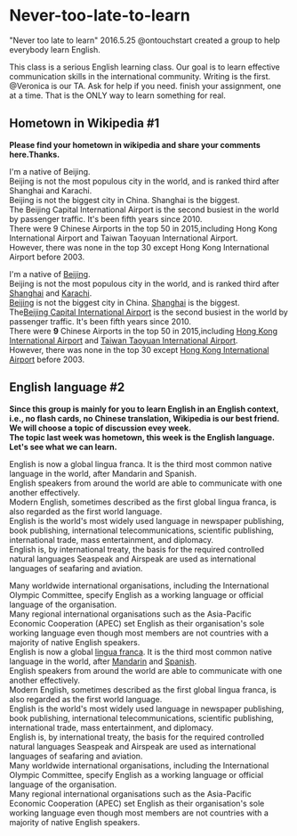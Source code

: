 # Never-too-late-to-learn
"Never too late to learn"  2016.5.25 @ontouchstart created a group to help everybody learn English.

This class is a serious English learning class. Our goal is to learn effective communication skills in the international community. Writing is the first.
@Veronica is our TA. Ask for help if you need.
finish your assignment, one at a time.
That is the ONLY way to learn something for real.

## Hometown in Wikipedia #1
**Please find your hometown in wikipedia and share your comments here.Thanks.**

I'm a native of Beijing.  
Beijing is not the most populous city in the world, and is ranked third after Shanghai and Karachi.   
Beijing is not the biggest city in China. Shanghai is the biggest.  
The Beijing Capital International Airport is the second busiest in the world by passenger traffic. It's been fifth years since 2010.  
There were 9 Chinese Airports in the top 50 in 2015,including Hong Kong International Airport and Taiwan Taoyuan International Airport.  
However, there was none in the top 30 except Hong Kong International Airport before 2003.  

I'm a native of [Beijing](https://en.wikipedia.org/wiki/Beijing).  
Beijing is not the most populous city in the world, and is ranked third after [Shanghai](https://en.wikipedia.org/wiki/Shanghai) and [Karachi](https://en.wikipedia.org/wiki/Karachi).   
[Beijing](https://en.wikipedia.org/wiki/Beijing) is not the biggest city in China. [Shanghai](https://en.wikipedia.org/wiki/Shanghai) is the biggest.  
The[Beijing Capital International Airport](https://en.wikipedia.org/wiki/Beijing_Capital_International_Airport) is the second busiest in the world by passenger traffic. It's been fifth years since 2010.  
There were **9** Chinese Airports in the top 50 in 2015,including [Hong Kong International Airport](https://en.wikipedia.org/wiki/Hong_Kong_International_Airport) and [Taiwan Taoyuan International Airport](https://en.wikipedia.org/wiki/Taoyuan_International_Airport).  
However, there was none in the top 30 except [Hong Kong International Airport](https://en.wikipedia.org/wiki/Hong_Kong_International_Airport) before 2003.   

## English language #2
**Since this group is mainly for you to learn English in an English context, i.e., no flash cards, no Chinese translation, Wikipedia is our best friend. We will choose a topic of discussion evey week.  
The topic last week was hometown, this week is the English language.  
Let's see what we can learn.**  

English is now a global lingua franca. It is the third most common native language in the world, after Mandarin and Spanish.  
English speakers from around the world are able to communicate with one another effectively.  
Modern English, sometimes described as the first global lingua franca, is also regarded as the first world language.  
English is the world's most widely used language in newspaper publishing, book publishing, international telecommunications, scientific publishing, international trade, mass entertainment, and diplomacy.  
English is, by international treaty, the basis for the required controlled natural languages Seaspeak and Airspeak are used as international languages of seafaring and aviation.  

Many worldwide international organisations, including the International Olympic Committee, specify English as a working language or official language of the organisation.  
Many regional international organisations such as the Asia-Pacific Economic Cooperation (APEC) set English as their organisation's sole working language even though most members are not countries with a majority of native English speakers.  
English is now a global [lingua franca](https://en.wikipedia.org/wiki/Lingua_franca). It is the third most common native language in the world, after [Mandarin](https://en.wikipedia.org/wiki/Standard_Chinese) and [Spanish](https://en.wikipedia.org/wiki/Spanish_language).  
English speakers from around the world are able to communicate with one another effectively.  
Modern English, sometimes described as the first global lingua franca, is also regarded as the first world language.  
English is the world's most widely used language in newspaper publishing, book publishing, international telecommunications, scientific publishing, international trade, mass entertainment, and diplomacy.  
English is, by international treaty, the basis for the required controlled natural languages Seaspeak and Airspeak are used as international languages of seafaring and aviation.  
Many worldwide international organisations, including the International Olympic Committee, specify English as a working language or official language of the organisation.  
Many regional international organisations such as the Asia-Pacific Economic Cooperation (APEC) set English as their organisation's sole working language even though most members are not countries with a majority of native English speakers.  




